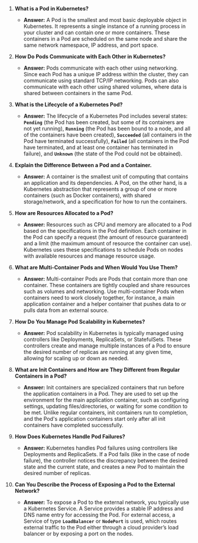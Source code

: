 <ol><li><p><strong>What is a Pod in Kubernetes?</strong></p><ul><li><p><strong>Answer:</strong> A Pod is the smallest and most basic deployable object in Kubernetes. It represents a single instance of a running process in your cluster and can contain one or more containers. These containers in a Pod are scheduled on the same node and share the same network namespace, IP address, and port space.</p></li></ul></li><li><p><strong>How Do Pods Communicate with Each Other in Kubernetes?</strong></p><ul><li><p><strong>Answer:</strong> Pods communicate with each other using networking. Since each Pod has a unique IP address within the cluster, they can communicate using standard TCP/IP networking. Pods can also communicate with each other using shared volumes, where data is shared between containers in the same Pod.</p></li></ul></li><li><p><strong>What is the Lifecycle of a Kubernetes Pod?</strong></p><ul><li><p><strong>Answer:</strong> The lifecycle of a Kubernetes Pod includes several states: <code><strong>Pending</strong></code> (the Pod has been created, but some of its containers are not yet running), <code><strong>Running</strong></code> (the Pod has been bound to a node, and all of the containers have been created), <code><strong>Succeeded</strong></code> (all containers in the Pod have terminated successfully), <code><strong>Failed</strong></code> (all containers in the Pod have terminated, and at least one container has terminated in failure), and <code><strong>Unknown</strong></code> (the state of the Pod could not be obtained).</p></li></ul></li><li><p><strong>Explain the Difference Between a Pod and a Container.</strong></p><ul><li><p><strong>Answer:</strong> A container is the smallest unit of computing that contains an application and its dependencies. A Pod, on the other hand, is a Kubernetes abstraction that represents a group of one or more containers (such as Docker containers), with shared storage/network, and a specification for how to run the containers.</p></li></ul></li><li><p><strong>How are Resources Allocated to a Pod?</strong></p><ul><li><p><strong>Answer:</strong> Resources such as CPU and memory are allocated to a Pod based on the specifications in the Pod definition. Each container in the Pod can specify a request (the amount of resource guaranteed) and a limit (the maximum amount of resource the container can use). Kubernetes uses these specifications to schedule Pods on nodes with available resources and manage resource usage.</p></li></ul></li><li><p><strong>What are Multi-Container Pods and When Would You Use Them?</strong></p><ul><li><p><strong>Answer:</strong> Multi-container Pods are Pods that contain more than one container. These containers are tightly coupled and share resources such as volumes and networking. Use multi-container Pods when containers need to work closely together, for instance, a main application container and a helper container that pushes data to or pulls data from an external source.</p></li></ul></li><li><p><strong>How Do You Manage Pod Scalability in Kubernetes?</strong></p><ul><li><p><strong>Answer:</strong> Pod scalability in Kubernetes is typically managed using controllers like Deployments, ReplicaSets, or StatefulSets. These controllers create and manage multiple instances of a Pod to ensure the desired number of replicas are running at any given time, allowing for scaling up or down as needed.</p></li></ul></li><li><p><strong>What are Init Containers and How are They Different from Regular Containers in a Pod?</strong></p><ul><li><p><strong>Answer:</strong> Init containers are specialized containers that run before the application containers in a Pod. They are used to set up the environment for the main application container, such as configuring settings, updating files/directories, or waiting for some condition to be met. Unlike regular containers, init containers run to completion, and the Pod's application containers start only after all init containers have completed successfully.</p></li></ul></li><li><p><strong>How Does Kubernetes Handle Pod Failures?</strong></p><ul><li><p><strong>Answer:</strong> Kubernetes handles Pod failures using controllers like Deployments and ReplicaSets. If a Pod fails (like in the case of node failure), the controller notices the discrepancy between the desired state and the current state, and creates a new Pod to maintain the desired number of replicas.</p></li></ul></li><li><p><strong>Can You Describe the Process of Exposing a Pod to the External Network?</strong></p><ul><li><p><strong>Answer:</strong> To expose a Pod to the external network, you typically use a Kubernetes Service. A Service provides a stable IP address and DNS name entry for accessing the Pod. For external access, a Service of type <code><strong>LoadBalancer</strong></code> or <code><strong>NodePort</strong></code> is used, which routes external traffic to the Pod either through a cloud provider’s load balancer or by exposing a port on the nodes.</p></li></ul></li></ol>
